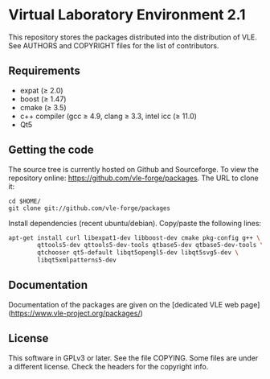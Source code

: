 Virtual Laboratory Environment 2.1
==================================


This repository stores the packages distributed into the distribution of VLE.
See AUTHORS and COPYRIGHT files for the list of contributors.

## Requirements

* expat (≥ 2.0)
* boost (≥ 1.47)
* cmake (≥ 3.5)
* c++ compiler (gcc ≥ 4.9, clang ≥ 3.3, intel icc (≥ 11.0)
* Qt5

## Getting the code

The source tree is currently hosted on Github and Sourceforge. To view
the repository online: https://github.com/vle-forge/packages. The URL to
clone it:

```
cd $HOME/
git clone git://github.com/vle-forge/packages
```

Install dependencies (recent ubuntu/debian). Copy/paste the following lines:

```bash
apt-get install curl libexpat1-dev libboost-dev cmake pkg-config g++ \
        qttools5-dev qttools5-dev-tools qtbase5-dev qtbase5-dev-tools \
        qtchooser qt5-default libqt5opengl5-dev libqt5svg5-dev \
        libqt5xmlpatterns5-dev
```

## Documentation

Documentation of the packages are given on the [dedicated VLE web page]
(https://www.vle-project.org/packages/)

## License

This software in GPLv3 or later. See the file COPYING. Some files are under a
different license. Check the headers for the copyright info.
